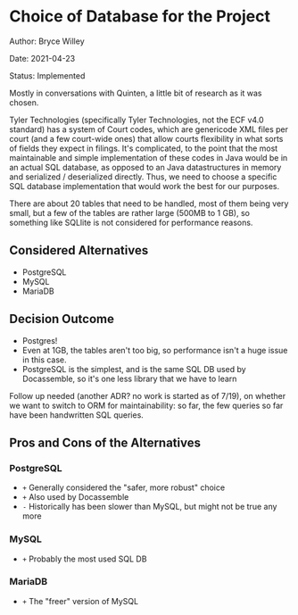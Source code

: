 # Choice of Database for the Project

Author: Bryce Willey

Date: 2021-04-23

Status: Implemented

Mostly in conversations with Quinten, a little bit of research as it was chosen.

Tyler Technologies (specifically Tyler Technologies, not the ECF v4.0 standard) has a system of
Court codes, which are genericode XML files per court (and a few court-wide ones) that
allow courts flexibility in what sorts of fields they expect in filings. It's complicated,
to the point that the most maintainable and simple implementation of these codes in Java would
be in an actual SQL database, as opposed to an Java datastructures in memory and serialized /
deserialized directly. Thus, we need to choose a specific SQL database implementation that
would work the best for our purposes.

There are about 20 tables that need to be handled, most of them being very small, but
a few of the tables are rather large (500MB to 1 GB), so something like SQLlite is
not considered for performance reasons.

## Considered Alternatives

* PostgreSQL
* MySQL
* MariaDB

## Decision Outcome

* Postgres!
* Even at 1GB, the tables aren't too big, so performance isn't a huge issue in this case.
* PostgreSQL is the simplest, and is the same SQL DB used by Docassemble, so it's one less library
  that we have to learn

Follow up needed (another ADR? no work is started as of 7/19), on whether we want to switch to ORM for
maintainability: so far, the few queries so far have been handwritten SQL queries.

## Pros and Cons of the Alternatives <!-- optional -->

### PostgreSQL

* `+` Generally considered the "safer, more robust" choice
* `+` Also used by Docassemble
* `-` Historically has been slower than MySQL, but might not be true any more

### MySQL

* `+` Probably the most used SQL DB

### MariaDB

* `+` The "freer" version of MySQL

